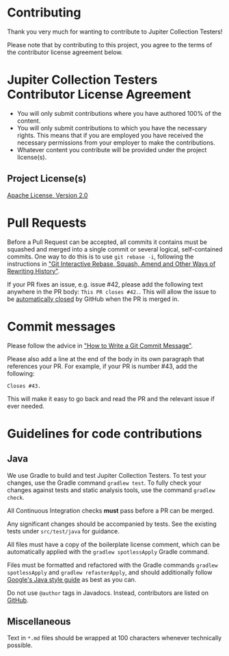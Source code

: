 Contributing
===

Thank you very much for wanting to contribute to Jupiter Collection Testers!

Please note that by contributing to this project, you agree to the terms of the contributor license
agreement below.

Jupiter Collection Testers Contributor License Agreement
===

- You will only submit contributions where you have authored 100% of the content.
- You will only submit contributions to which you have the necessary rights. This means that if you
  are employed you have received the necessary permissions from your employer to make the
  contributions.
- Whatever content you contribute will be provided under the project license(s).

Project License(s)
---

[Apache License, Version 2.0](https://github.com/jbduncan/jupiter-collection-testers/blob/master/LICENSE)

Pull Requests
===

Before a Pull Request can be accepted, all commits it contains must be squashed and merged into a
single commit or several logical, self-contained commits. One way to do this is to use
`git rebase -i`, following the instructions in
["Git Interactive Rebase, Squash, Amend and Other Ways of Rewriting History"](https://thoughtbot.com/blog/git-interactive-rebase-squash-amend-rewriting-history).

If your PR fixes an issue, e.g. issue #42, please add the following text anywhere in the PR body:
`This PR closes #42.`. This will allow the issue to be
[automatically closed](https://help.github.com/articles/closing-issues-using-keywords/) by GitHub
when the PR is merged in.

Commit messages
===

Please follow the advice in
["How to Write a Git Commit Message"](https://chris.beams.io/posts/git-commit/).

Please also add a line at the end of the body in its own paragraph that references your PR. For
example, if your PR is number #43, add the following:

```
Closes #43.
```

This will make it easy to go back and read the PR and the relevant issue if ever needed.

Guidelines for code contributions
===

Java
---

We use Gradle to build and test Jupiter Collection Testers. To test your changes, use the Gradle
command `gradlew test`. To fully check your changes against tests and static analysis tools, use
the command `gradlew check`.

All Continuous Integration checks **must** pass before a PR can be merged.

Any significant changes should be accompanied by tests. See the existing tests under `src/test/java`
for guidance.

All files must have a copy of the boilerplate license comment, which can be automatically applied
with the `gradlew spotlessApply` Gradle command.

Files must be formatted and refactored with the Gradle commands `gradlew spotlessApply` and `gradlew
refasterApply`, and should additionally follow
[Google's Java style guide](https://google.github.io/styleguide/javaguide.html) as best as you can.

Do not use `@author` tags in Javadocs. Instead, contributors are listed on
[GitHub](https://github.com/jbduncan/jupiter-collection-testers).

Miscellaneous
---

Text in `*.md` files should be wrapped at 100 characters whenever technically possible.
